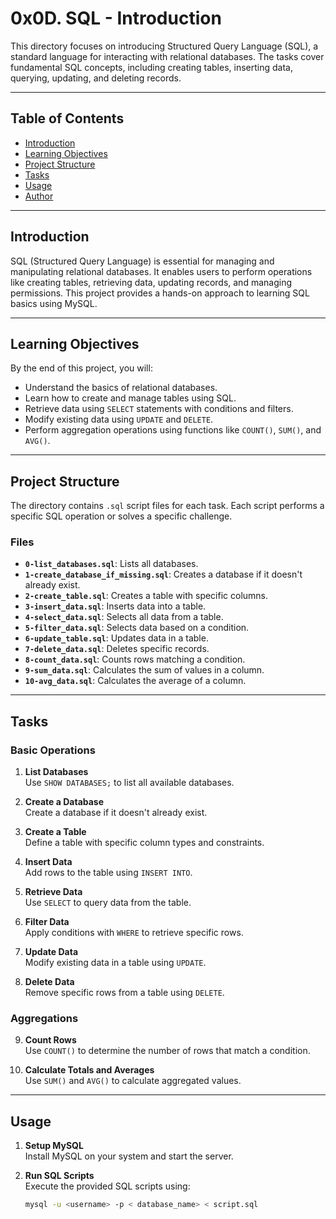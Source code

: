 # 0x0D. SQL - Introduction

This directory focuses on introducing Structured Query Language (SQL), a standard language for interacting with relational databases. The tasks cover fundamental SQL concepts, including creating tables, inserting data, querying, updating, and deleting records.

---

## Table of Contents

- [Introduction](#introduction)
- [Learning Objectives](#learning-objectives)
- [Project Structure](#project-structure)
- [Tasks](#tasks)
- [Usage](#usage)
- [Author](#author)

---

## Introduction

SQL (Structured Query Language) is essential for managing and manipulating relational databases. It enables users to perform operations like creating tables, retrieving data, updating records, and managing permissions. This project provides a hands-on approach to learning SQL basics using MySQL.

---

## Learning Objectives

By the end of this project, you will:
- Understand the basics of relational databases.
- Learn how to create and manage tables using SQL.
- Retrieve data using `SELECT` statements with conditions and filters.
- Modify existing data using `UPDATE` and `DELETE`.
- Perform aggregation operations using functions like `COUNT()`, `SUM()`, and `AVG()`.

---

## Project Structure

The directory contains `.sql` script files for each task. Each script performs a specific SQL operation or solves a specific challenge.

### Files
- **`0-list_databases.sql`**: Lists all databases.
- **`1-create_database_if_missing.sql`**: Creates a database if it doesn't already exist.
- **`2-create_table.sql`**: Creates a table with specific columns.
- **`3-insert_data.sql`**: Inserts data into a table.
- **`4-select_data.sql`**: Selects all data from a table.
- **`5-filter_data.sql`**: Selects data based on a condition.
- **`6-update_table.sql`**: Updates data in a table.
- **`7-delete_data.sql`**: Deletes specific records.
- **`8-count_data.sql`**: Counts rows matching a condition.
- **`9-sum_data.sql`**: Calculates the sum of values in a column.
- **`10-avg_data.sql`**: Calculates the average of a column.

---

## Tasks

### Basic Operations
1. **List Databases**  
   Use `SHOW DATABASES;` to list all available databases.

2. **Create a Database**  
   Create a database if it doesn't already exist.

3. **Create a Table**  
   Define a table with specific column types and constraints.

4. **Insert Data**  
   Add rows to the table using `INSERT INTO`.

5. **Retrieve Data**  
   Use `SELECT` to query data from the table.

6. **Filter Data**  
   Apply conditions with `WHERE` to retrieve specific rows.

7. **Update Data**  
   Modify existing data in a table using `UPDATE`.

8. **Delete Data**  
   Remove specific rows from a table using `DELETE`.

### Aggregations
9. **Count Rows**  
   Use `COUNT()` to determine the number of rows that match a condition.

10. **Calculate Totals and Averages**  
    Use `SUM()` and `AVG()` to calculate aggregated values.

---

## Usage

1. **Setup MySQL**  
   Install MySQL on your system and start the server.

2. **Run SQL Scripts**  
   Execute the provided SQL scripts using:
   ```bash
   mysql -u <username> -p < database_name> < script.sql

